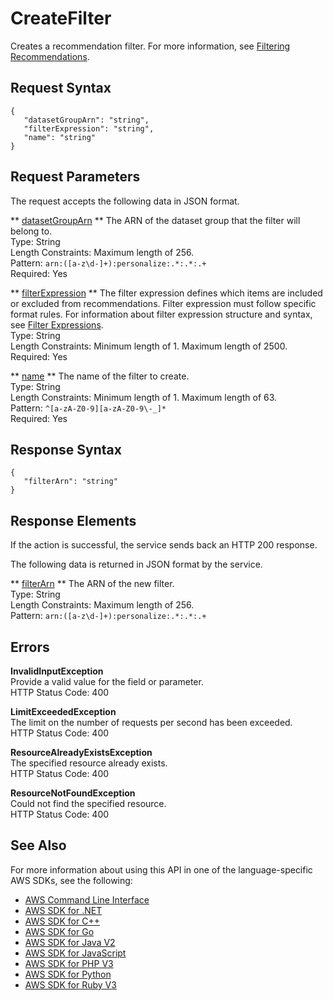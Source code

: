 # CreateFilter<a name="API_CreateFilter"></a>

Creates a recommendation filter\. For more information, see [Filtering Recommendations](filter.md)\.

## Request Syntax<a name="API_CreateFilter_RequestSyntax"></a>

```
{
   "datasetGroupArn": "string",
   "filterExpression": "string",
   "name": "string"
}
```

## Request Parameters<a name="API_CreateFilter_RequestParameters"></a>

The request accepts the following data in JSON format\.

 ** [datasetGroupArn](#API_CreateFilter_RequestSyntax) **   <a name="personalize-CreateFilter-request-datasetGroupArn"></a>
The ARN of the dataset group that the filter will belong to\.  
Type: String  
Length Constraints: Maximum length of 256\.  
Pattern: `arn:([a-z\d-]+):personalize:.*:.*:.+`   
Required: Yes

 ** [filterExpression](#API_CreateFilter_RequestSyntax) **   <a name="personalize-CreateFilter-request-filterExpression"></a>
The filter expression defines which items are included or excluded from recommendations\. Filter expression must follow specific format rules\. For information about filter expression structure and syntax, see [Filter Expressions](filter-expressions.md)\.  
Type: String  
Length Constraints: Minimum length of 1\. Maximum length of 2500\.  
Required: Yes

 ** [name](#API_CreateFilter_RequestSyntax) **   <a name="personalize-CreateFilter-request-name"></a>
The name of the filter to create\.  
Type: String  
Length Constraints: Minimum length of 1\. Maximum length of 63\.  
Pattern: `^[a-zA-Z0-9][a-zA-Z0-9\-_]*`   
Required: Yes

## Response Syntax<a name="API_CreateFilter_ResponseSyntax"></a>

```
{
   "filterArn": "string"
}
```

## Response Elements<a name="API_CreateFilter_ResponseElements"></a>

If the action is successful, the service sends back an HTTP 200 response\.

The following data is returned in JSON format by the service\.

 ** [filterArn](#API_CreateFilter_ResponseSyntax) **   <a name="personalize-CreateFilter-response-filterArn"></a>
The ARN of the new filter\.  
Type: String  
Length Constraints: Maximum length of 256\.  
Pattern: `arn:([a-z\d-]+):personalize:.*:.*:.+` 

## Errors<a name="API_CreateFilter_Errors"></a>

 **InvalidInputException**   
Provide a valid value for the field or parameter\.  
HTTP Status Code: 400

 **LimitExceededException**   
The limit on the number of requests per second has been exceeded\.  
HTTP Status Code: 400

 **ResourceAlreadyExistsException**   
The specified resource already exists\.  
HTTP Status Code: 400

 **ResourceNotFoundException**   
Could not find the specified resource\.  
HTTP Status Code: 400

## See Also<a name="API_CreateFilter_SeeAlso"></a>

For more information about using this API in one of the language\-specific AWS SDKs, see the following:
+  [AWS Command Line Interface](https://docs.aws.amazon.com/goto/aws-cli/personalize-2018-05-22/CreateFilter) 
+  [AWS SDK for \.NET](https://docs.aws.amazon.com/goto/DotNetSDKV3/personalize-2018-05-22/CreateFilter) 
+  [AWS SDK for C\+\+](https://docs.aws.amazon.com/goto/SdkForCpp/personalize-2018-05-22/CreateFilter) 
+  [AWS SDK for Go](https://docs.aws.amazon.com/goto/SdkForGoV1/personalize-2018-05-22/CreateFilter) 
+  [AWS SDK for Java V2](https://docs.aws.amazon.com/goto/SdkForJavaV2/personalize-2018-05-22/CreateFilter) 
+  [AWS SDK for JavaScript](https://docs.aws.amazon.com/goto/AWSJavaScriptSDK/personalize-2018-05-22/CreateFilter) 
+  [AWS SDK for PHP V3](https://docs.aws.amazon.com/goto/SdkForPHPV3/personalize-2018-05-22/CreateFilter) 
+  [AWS SDK for Python](https://docs.aws.amazon.com/goto/boto3/personalize-2018-05-22/CreateFilter) 
+  [AWS SDK for Ruby V3](https://docs.aws.amazon.com/goto/SdkForRubyV3/personalize-2018-05-22/CreateFilter) 